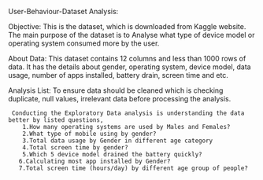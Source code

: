 User-Behaviour-Dataset Analysis:



Objective:
      This is the dataset, which is downloaded from Kaggle website. The main purpose of the dataset is to Analyse what type of device model or operating system consumed more by the user.




About Data:
         This dataset contains 12 columns and less than 1000 rows of data. It has the details about gender, operating system, device model, data usage, number of apps installed, battery drain, screen time and etc.




Analysis List:
          To ensure data should be cleaned which is checking duplicate, null values, irrelevant data before processing the analysis.
     
     Conducting the Exploratory Data analysis is understanding the data better by listed questions,
        1.How many operating systems are used by Males and Females?
        2.What type of mobile using by gender?
        3.Total data usage by Gender in different age category 
        4.Total screen time by gender?
        5.Which 5 device model drained the battery quickly?
       6.Calculating most app installed by Gender?
       7.Total screen time (hours/day) by different age group of people?

     
